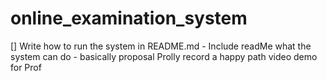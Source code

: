 # online_examination_system
[] Write how to run the system in README.md - 
     Include readMe what the system can do - basically proposal
     Prolly record a happy path video demo for Prof




